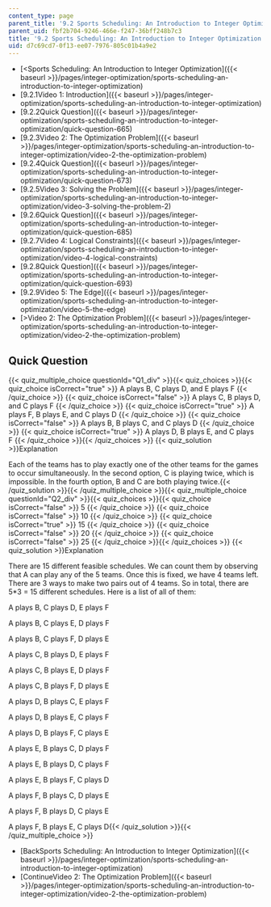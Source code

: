 ```yaml
---
content_type: page
parent_title: '9.2 Sports Scheduling: An Introduction to Integer Optimization '
parent_uid: fbf2b704-9246-466e-f247-36bff248b7c3
title: '9.2 Sports Scheduling: An Introduction to Integer Optimization '
uid: d7c69cd7-0f13-ee07-7976-805c01b4a9e2
---
```


*   [<Sports Scheduling: An Introduction to Integer Optimization]({{< baseurl >}}/pages/integer-optimization/sports-scheduling-an-introduction-to-integer-optimization)
*   [9.2.1Video 1: Introduction]({{< baseurl >}}/pages/integer-optimization/sports-scheduling-an-introduction-to-integer-optimization)
*   [9.2.2Quick Question]({{< baseurl >}}/pages/integer-optimization/sports-scheduling-an-introduction-to-integer-optimization/quick-question-665)
*   [9.2.3Video 2: The Optimization Problem]({{< baseurl >}}/pages/integer-optimization/sports-scheduling-an-introduction-to-integer-optimization/video-2-the-optimization-problem)
*   [9.2.4Quick Question]({{< baseurl >}}/pages/integer-optimization/sports-scheduling-an-introduction-to-integer-optimization/quick-question-673)
*   [9.2.5Video 3: Solving the Problem]({{< baseurl >}}/pages/integer-optimization/sports-scheduling-an-introduction-to-integer-optimization/video-3-solving-the-problem-2)
*   [9.2.6Quick Question]({{< baseurl >}}/pages/integer-optimization/sports-scheduling-an-introduction-to-integer-optimization/quick-question-685)
*   [9.2.7Video 4: Logical Constraints]({{< baseurl >}}/pages/integer-optimization/sports-scheduling-an-introduction-to-integer-optimization/video-4-logical-constraints)
*   [9.2.8Quick Question]({{< baseurl >}}/pages/integer-optimization/sports-scheduling-an-introduction-to-integer-optimization/quick-question-693)
*   [9.2.9Video 5: The Edge]({{< baseurl >}}/pages/integer-optimization/sports-scheduling-an-introduction-to-integer-optimization/video-5-the-edge)
*   [\>Video 2: The Optimization Problem]({{< baseurl >}}/pages/integer-optimization/sports-scheduling-an-introduction-to-integer-optimization/video-2-the-optimization-problem)

Quick Question
--------------

{{< quiz_multiple_choice questionId="Q1_div" >}}{{< quiz_choices >}}{{< quiz_choice isCorrect="true" >}}&nbsp;A plays B, C plays D, and E plays F&nbsp;{{< /quiz_choice >}}
{{< quiz_choice isCorrect="false" >}}&nbsp;A plays C, B plays D, and C plays F&nbsp;{{< /quiz_choice >}}
{{< quiz_choice isCorrect="true" >}}&nbsp;A plays F, B plays E, and C plays D&nbsp;{{< /quiz_choice >}}
{{< quiz_choice isCorrect="false" >}}&nbsp;A plays B, B plays C, and C plays D&nbsp;{{< /quiz_choice >}}
{{< quiz_choice isCorrect="true" >}}&nbsp;A plays D, B plays E, and C plays F&nbsp;{{< /quiz_choice >}}{{< /quiz_choices >}}
{{< quiz_solution >}}Explanation

Each of the teams has to play exactly one of the other teams for the games to occur simultaneously. In the second option, C is playing twice, which is impossible. In the fourth option, B and C are both playing twice.{{< /quiz_solution >}}{{< /quiz_multiple_choice >}}{{< quiz_multiple_choice questionId="Q2_div" >}}{{< quiz_choices >}}{{< quiz_choice isCorrect="false" >}}&nbsp;5&nbsp;{{< /quiz_choice >}}
{{< quiz_choice isCorrect="false" >}}&nbsp;10&nbsp;{{< /quiz_choice >}}
{{< quiz_choice isCorrect="true" >}}&nbsp;15&nbsp;{{< /quiz_choice >}}
{{< quiz_choice isCorrect="false" >}}&nbsp;20&nbsp;{{< /quiz_choice >}}
{{< quiz_choice isCorrect="false" >}}&nbsp;25&nbsp;{{< /quiz_choice >}}{{< /quiz_choices >}}
{{< quiz_solution >}}Explanation

There are 15 different feasible schedules. We can count them by observing that A can play any of the 5 teams. Once this is fixed, we have 4 teams left. There are 3 ways to make two pairs out of 4 teams. So in total, there are 5\*3 = 15 different schedules. Here is a list of all of them:

A plays B, C plays D, E plays F

A plays B, C plays E, D plays F

A plays B, C plays F, D plays E

A plays C, B plays D, E plays F

A plays C, B plays E, D plays F

A plays C, B plays F, D plays E

A plays D, B plays C, E plays F

A plays D, B plays E, C plays F

A plays D, B plays F, C plays E

A plays E, B plays C, D plays F

A plays E, B plays D, C plays F

A plays E, B plays F, C plays D

A plays F, B plays C, D plays E

A plays F, B plays D, C plays E

A plays F, B plays E, C plays D{{< /quiz_solution >}}{{< /quiz_multiple_choice >}}

*   [BackSports Scheduling: An Introduction to Integer Optimization]({{< baseurl >}}/pages/integer-optimization/sports-scheduling-an-introduction-to-integer-optimization)
*   [ContinueVideo 2: The Optimization Problem]({{< baseurl >}}/pages/integer-optimization/sports-scheduling-an-introduction-to-integer-optimization/video-2-the-optimization-problem)